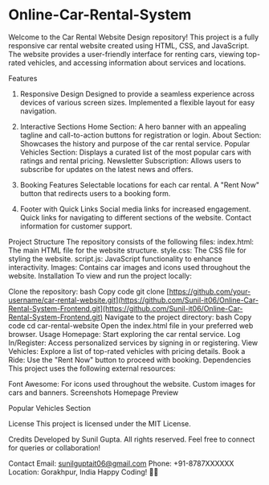 # Online-Car-Rental-System

Welcome to the Car Rental Website Design repository! This project is a fully responsive car rental website created using HTML, CSS, and JavaScript. The website provides a user-friendly interface for renting cars, viewing top-rated vehicles, and accessing information about services and locations.

Features
1. Responsive Design
Designed to provide a seamless experience across devices of various screen sizes.
Implemented a flexible layout for easy navigation.

3. Interactive Sections
Home Section: A hero banner with an appealing tagline and call-to-action buttons for registration or login.
About Section: Showcases the history and purpose of the car rental service.
Popular Vehicles Section: Displays a curated list of the most popular cars with ratings and rental pricing.
Newsletter Subscription: Allows users to subscribe for updates on the latest news and offers.

5. Booking Features
Selectable locations for each car rental.
A "Rent Now" button that redirects users to a booking form.

7. Footer with Quick Links
Social media links for increased engagement.
Quick links for navigating to different sections of the website.
Contact information for customer support.

Project Structure
The repository consists of the following files:
index.html: The main HTML file for the website structure.
style.css: The CSS file for styling the website.
script.js: JavaScript functionality to enhance interactivity.
Images: Contains car images and icons used throughout the website.
Installation
To view and run the project locally:

Clone the repository:
bash
Copy code
git clone [https://github.com/your-username/car-rental-website.git](https://github.com/Sunil-it06/Online-Car-Rental-System-Frontend.git](https://github.com/Sunil-it06/Online-Car-Rental-System-Frontend.git)
Navigate to the project directory:
bash
Copy code
cd car-rental-website
Open the index.html file in your preferred web browser.
Usage
Homepage: Start exploring the car rental service.
Log In/Register: Access personalized services by signing in or registering.
View Vehicles: Explore a list of top-rated vehicles with pricing details.
Book a Ride: Use the "Rent Now" button to proceed with booking.
Dependencies
This project uses the following external resources:

Font Awesome: For icons used throughout the website.
Custom images for cars and banners.
Screenshots
Homepage Preview

Popular Vehicles Section


License
This project is licensed under the MIT License.

Credits
Developed by Sunil Gupta. All rights reserved.
Feel free to connect for queries or collaboration!

Contact
Email: sunilguptait06@gmail.com
Phone: +91-8787XXXXXX
Location: Gorakhpur, India
Happy Coding! 🚗💨
